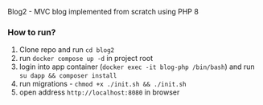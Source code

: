 Blog2 - MVC blog implemented from scratch using PHP 8

### How to run?

1. Clone repo and run `cd blog2`
2. run `docker compose up -d` in project root
3. login into app container (`docker exec -it blog-php /bin/bash`) and run `su dapp && composer install`
4. run migrations - `chmod +x ./init.sh && ./init.sh`
5. open address `http://localhost:8080` in browser